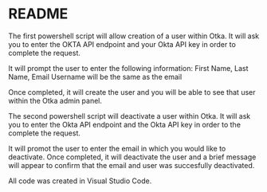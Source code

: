 # README

The first powershell script will allow creation of a user within Otka.
It will ask you to enter the OKTA API endpoint and your Okta API key in order to complete the request.

It will prompt the user to enter the following information:
First Name,
Last Name,
Email
Username will be the same as the email

Once completed, it will create the user and you will be able to see that user within the Otka admin panel.

The second powershell script will deactivate a user within Otka.
It will ask you to enter the Okta API endpoint and the Okta API key in order to the complete the request.

It will promot the user to enter the email in which you would like to deactivate.
Once completed, it will deactivate the user and a brief message will appear to confirm that the email and user was succesfully deactivated.

All code was created in Visual Studio Code.
